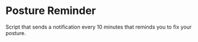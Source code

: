 # **Posture Reminder**
Script that sends a notification every 10 minutes that reminds you to fix your posture.


